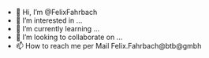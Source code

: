 - 👋 Hi, I’m @FelixFahrbach
- 👀 I’m interested in ...
- 🌱 I’m currently learning ...
- 💞️ I’m looking to collaborate on ...
- 📫 How to reach me per Mail Felix.Fahrbach@btb@gmbh

<!---
FelixFahrbach/FelixFahrbach is a ✨ special ✨ repository because its `README.md` (this file) appears on your GitHub profile.
You can click the Preview link to take a look at your changes.
--->
